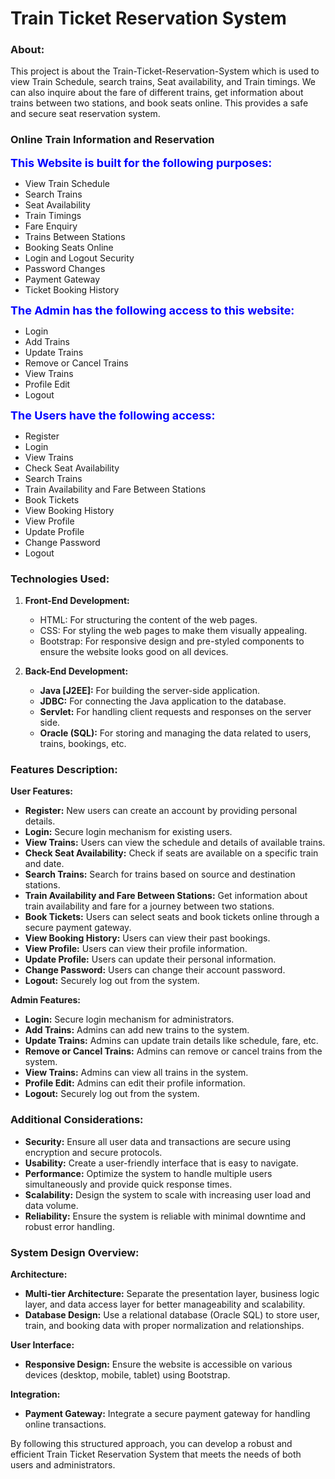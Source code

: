 # Train Ticket Reservation System

### About:
This project is about the Train-Ticket-Reservation-System which is used to view Train Schedule, search trains, Seat availability, and Train timings. We can also inquire about the fare of different trains, get information about trains between two stations, and book seats online. This provides a safe and secure seat reservation system.

### Online Train Information and Reservation

<span style="color:blue; font-size:18px;">**This Website is built for the following purposes:**</span>
- View Train Schedule
- Search Trains
- Seat Availability
- Train Timings
- Fare Enquiry
- Trains Between Stations
- Booking Seats Online
- Login and Logout Security
- Password Changes
- Payment Gateway
- Ticket Booking History

<span style="color:blue; font-size:18px;">**The Admin has the following access to this website:**</span>
- Login
- Add Trains
- Update Trains
- Remove or Cancel Trains
- View Trains
- Profile Edit
- Logout

<span style="color:blue; font-size:18px;">**The Users have the following access:**</span>
- Register
- Login
- View Trains
- Check Seat Availability
- Search Trains
- Train Availability and Fare Between Stations
- Book Tickets
- View Booking History
- View Profile
- Update Profile
- Change Password
- Logout

### Technologies Used:

1. **Front-End Development:**
   - HTML: For structuring the content of the web pages.
   - CSS: For styling the web pages to make them visually appealing.
   - Bootstrap: For responsive design and pre-styled components to ensure the website looks good on all devices.

2. **Back-End Development:**
   - **Java [J2EE]:** For building the server-side application.
   - **JDBC:** For connecting the Java application to the database.
   - **Servlet:** For handling client requests and responses on the server side.
   - **Oracle (SQL):** For storing and managing the data related to users, trains, bookings, etc.

### Features Description:

**User Features:**
- **Register:** New users can create an account by providing personal details.
- **Login:** Secure login mechanism for existing users.
- **View Trains:** Users can view the schedule and details of available trains.
- **Check Seat Availability:** Check if seats are available on a specific train and date.
- **Search Trains:** Search for trains based on source and destination stations.
- **Train Availability and Fare Between Stations:** Get information about train availability and fare for a journey between two stations.
- **Book Tickets:** Users can select seats and book tickets online through a secure payment gateway.
- **View Booking History:** Users can view their past bookings.
- **View Profile:** Users can view their profile information.
- **Update Profile:** Users can update their personal information.
- **Change Password:** Users can change their account password.
- **Logout:** Securely log out from the system.

**Admin Features:**
- **Login:** Secure login mechanism for administrators.
- **Add Trains:** Admins can add new trains to the system.
- **Update Trains:** Admins can update train details like schedule, fare, etc.
- **Remove or Cancel Trains:** Admins can remove or cancel trains from the system.
- **View Trains:** Admins can view all trains in the system.
- **Profile Edit:** Admins can edit their profile information.
- **Logout:** Securely log out from the system.

### Additional Considerations:
- **Security:** Ensure all user data and transactions are secure using encryption and secure protocols.
- **Usability:** Create a user-friendly interface that is easy to navigate.
- **Performance:** Optimize the system to handle multiple users simultaneously and provide quick response times.
- **Scalability:** Design the system to scale with increasing user load and data volume.
- **Reliability:** Ensure the system is reliable with minimal downtime and robust error handling.

### System Design Overview:

**Architecture:**
- **Multi-tier Architecture:** Separate the presentation layer, business logic layer, and data access layer for better manageability and scalability.
- **Database Design:** Use a relational database (Oracle SQL) to store user, train, and booking data with proper normalization and relationships.

**User Interface:**
- **Responsive Design:** Ensure the website is accessible on various devices (desktop, mobile, tablet) using Bootstrap.

**Integration:**
- **Payment Gateway:** Integrate a secure payment gateway for handling online transactions.

By following this structured approach, you can develop a robust and efficient Train Ticket Reservation System that meets the needs of both users and administrators.
